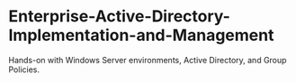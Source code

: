 # Enterprise-Active-Directory-Implementation-and-Management
Hands-on with Windows Server environments, Active Directory, and Group Policies.
